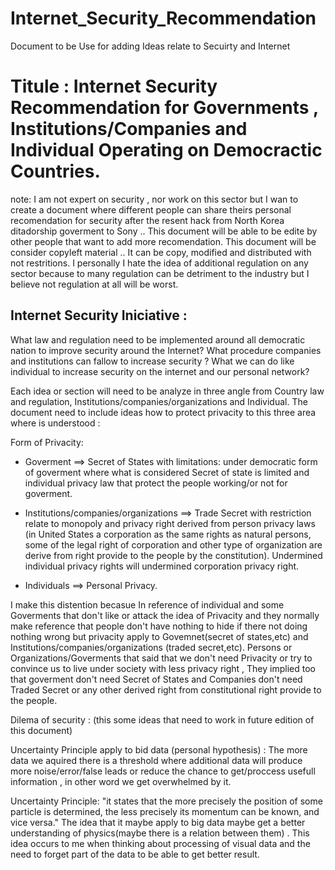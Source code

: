# Internet_Security_Recommendation
Document to be Use for adding Ideas relate to Secuirty and Internet 

# Titule : Internet Security Recommendation for Governments , Institutions/Companies and Individual Operating on Democractic Countries.


note: I am not expert on security , nor work on this sector but I wan to create a document
where different people can share theirs personal recomendation for security after the resent hack from North Korea
ditadorship goverment  to Sony .. This document will be able to be edite by other people 
that want to add more recomendation.  This document will be consider copyleft material ..
It can be copy, modified and distributed with not restritions. I personally I hate the idea 
of additional regulation on any sector because to many regulation can be detriment to the 
industry but I believe not regulation at all will be worst. 

## Internet Security Iniciative :

  What law and regulation  need to be implemented around all democratic nation to improve 
security around the Internet? What procedure companies and institutions can fallow to increase
security ? What we can do like individual to increase security on the internet and our personal
network?

  Each idea or section will need to be analyze in three angle from Country law and regulation, Institutions/companies/organizations and Individual. The document need to include ideas how to protect privacity to this three area where is understood :
  
  Form of Privacity:
  
   - Goverment ==> Secret of States with limitations: under democratic form of goverment where what is considered Secret of state is limited and individual privacy law that protect the people working/or not for goverment.
   
   - Institutions/companies/organizations ==> Trade Secret with restriction relate to monopoly and privacy right derived from person privacy laws (in United States a corporation as the same rights as natural persons, some of the legal right of corporation and other type of organization are derive from right provide to the people by the constitution). Undermined individual privacy rights will undermined corporation privacy right. 
   
   - Individuals ==> Personal Privacy.

  I make this distention becasue In reference of individual and some Goverments that don't like or attack the idea of Privacity and they normally make reference that people don't have nothing to hide if there not doing nothing wrong but privacity apply to Govemnet(secret of states,etc) and Institutions/companies/organizations (traded secret,etc).  Persons or Organizations/Goverments that said that we don't need Privacity or try to convince us to live under society with less privacy right , They implied too that goverment don't need Secret of States and Companies don't need Traded Secret or any other derived right from constitutional right provide to the people. 
  
Dilema of security : (this some ideas that need to work in future edition of this document)  

Uncertainty Principle apply to bid data (personal hypothesis) : The more data we aquired there is a threshold where additional data will produce more noise/error/false leads or reduce the chance to get/proccess usefull information , in other word we get overwhelmed by it. 

Uncertainty Principle: "it states that the more precisely the position of some particle is determined, the less precisely its momentum can be known, and vice versa." The idea that it maybe apply to big data maybe get a better understanding of physics(maybe there is a relation between them) . This idea occurs to me when thinking about processing of visual data and the need to forget part of the data to be able to get better result.   


